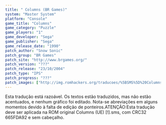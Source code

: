 ```yaml
---
title: " Columns (BR Games)"
system: "Master System"
platform: "Console"
game_title: "Columns"
game_category: "Puzzle"
game_players: "1"
game_developer: "Sega"
game_publisher: "Sega"
game_release_date: "1990"
patch_author: "Snow Sonic"
patch_group: "BR Games"
patch_site: "http://www.brgames.org/"
patch_version: "???"
patch_release: "23/10/2004"
patch_type: "IPS"
patch_progress: "???"
patch_images: ["http://img.romhackers.org/traducoes/%5BSMS%5D%20Columns%20-%20BR%20Games%20-%201.png","http://img.romhackers.org/traducoes/%5BSMS%5D%20Columns%20-%20BR%20Games%20-%202.png","http://img.romhackers.org/traducoes/%5BSMS%5D%20Columns%20-%20BR%20Games%20-%203.png"]
---
```

Esta tradução está razoável. Os textos estão traduzidos, mas não estão acentuados, e nenhum gráfico foi editado. Nota-se abreviações em alguns momentos devido à falta de edição de ponteiros.ATENÇÃO:Esta tradução deve ser aplicada na ROM original Columns (UE) [!].sms, com CRC32 665FDA92 e sem cabeçalho.